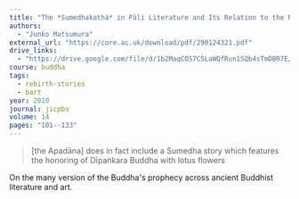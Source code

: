 ```yaml
---
title: "The *Sumedhakathā* in Pāli Literature and Its Relation to the Northern Buddhist Textual Tradition"
authors:
  - "Junko Matsumura"
external_url: "https://core.ac.uk/download/pdf/290124321.pdf"
drive_links:
  - "https://drive.google.com/file/d/1b2MaqCOS7C5LaWQfRun1SQb4sTmDBR7E/view?usp=drivesdk"
course: buddha
tags:
  - rebirth-stories
  - bart
year: 2010
journal: jicpbs
volume: 14
pages: "101--133"
---
```


> [the Apadāna] does in fact include a Sumedha story which features the honoring of Dīpaṅkara Buddha with lotus flowers

On the many version of the Buddha's prophecy across ancient Buddhist literature and art.

